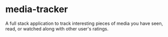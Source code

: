 # media-tracker
A full stack application to track interesting pieces of media you have seen, read, or watched along with other user's ratings.
